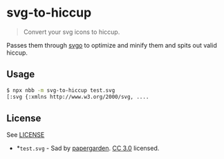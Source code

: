 # svg-to-hiccup

> Convert your svg icons to hiccup.

Passes them through [svgo][svgo] to optimize and minify them and spits out valid hiccup.


## Usage

``` sh
$ npx nbb -m svg-to-hiccup test.svg
[:svg {:xmlns http://www.w3.org/2000/svg, ....
```


## License

See [LICENSE](./LICENSE)

* *`test.svg` - Sad by [papergarden](https://thenounproject.com/icon/sad-4685735/). [CC 3.0](https://creativecommons.org/licenses/by/3.0/) licensed.


[svgo]: https://github.com/svg/svgo
